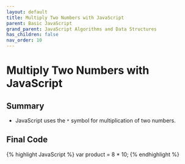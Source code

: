 ```yaml
---
layout: default
title: Multiply Two Numbers with JavaScript
parent: Basic JavaScript
grand_parent: JavaScript Algorithms and Data Structures
has_children: false
nav_order: 10
---
```

# Multiply Two Numbers with JavaScript
## Summary
- JavaScript uses the `*` symbol for multiplication of two numbers.

## Final Code

{% highlight JavaScript %}
var product = 8 * 10;
{% endhighlight %}